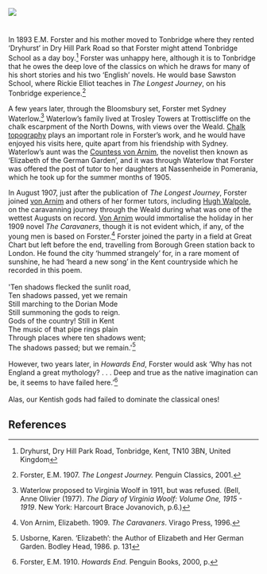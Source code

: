 <a href="https://www.kent-maps.online"><img src="https://www.kent-maps.online/juncture/ve-button.png"></a>

<param ve-config title="E.M. Forster" author="Diana Hirst" layout="vtl" banner="https://stor.artstor.org/stor/f3df3254-575f-4f32-ae8b-198c806e9d50" discussion="Diana Hirst outlines the influence of his schooling in Kent on the later life and work of author E M Forster.">

<!-- Global Entities -->

<!-- Historical map layers -->
<param ve-map-layer active allmaps allmaps-id="d549f0ddbeca485f" title="OS Kent 1899">

#

In 1893 E.M. Forster and his mother moved to Tonbridge  where they rented ‘Dryhurst’ in Dry Hill Park Road so that Forster might attend Tonbridge School as a day boy.[^ref1] Forster was unhappy here, although it is to Tonbridge that he owes the deep love of the classics on which he draws for many of his short stories and his two ‘English’ novels. He would base Sawston School, where Rickie Elliot teaches in _The Longest Journey_, on his Tonbridge experience.[^ref2]
<param ve-image url="https://upload.wikimedia.org/wikipedia/commons/b/b2/Tonbridge_School%2C_from_the_cricket_field.jpg" label="Tonbridge School, 1903" attribution="Flemons, Tonbridge, Public domain, via Wikimedia Commons">
<param ve-entity eid="Q936183" title="Tonbridge">
<!-- Base map centred on Tonbridge -->
<param ve-map center="Q936183" zoom="13">

A few years later, through the Bloomsbury set, Forster met Sydney Waterlow.[^ref3] Waterlow’s family lived at Trosley Towers at Trottiscliffe on the chalk escarpment of the North Downs, with views over the Weald. [Chalk topography](/landscape/kentish-chalk) plays an important role in Forster’s work, and he would have enjoyed his visits here, quite apart from his friendship with Sydney. Waterlow’s aunt was the [Countess von Arnim](/20c/20c-vonarnim-biography), the novelist then known as ‘Elizabeth of the German Garden’, and it was through Waterlow that Forster was offered the post of tutor to her daughters at Nassenheide in Pomerania, which he took up for the summer months of 1905.
<param ve-image url="https://upload.wikimedia.org/wikipedia/commons/7/72/North_Downs_at_Trottiscliffe.jpg" label="Trottiscliffe" attribution="Poliphilo, CC0, via Wikimedia Commons">
<param ve-entity eid="Q1920945" title="Trottiscliffe">
<!-- Base map centred on Trottiscliffe -->
<param ve-map center="Q1920945" zoom="13">

In August 1907, just after the publication of _The Longest Journey_, Forster joined [von Arnim](/20c/20c-vonarnim-biography) and others of her former tutors, including [Hugh Walpole](/19c/19c-walpole-biography), on the caravanning journey through the Weald during what was one of the wettest Augusts on record. [Von Arnim](/20c/20c-vonarnim-biography) would immortalise the holiday in her 1909 novel _The Caravaners_, though it is not evident which, if any, of the young men is based on Forster.[^ref4] Forster joined the party in a field at Great Chart but left before the end, travelling from Borough Green station back to London. He found the city ‘hummed strangely’ for, in a rare moment of sunshine, he had ‘heard a new song’ in the Kent countryside which he recorded in this poem.   
<br>
'Ten shadows flecked the sunlit road,   
Ten shadows passed, yet we remain   
Still marching to the Dorian Mode   
Still summoning the gods to reign.   
Gods of the country! Still in Kent   
The music of that pipe rings plain   
Through places where ten shadows went;   
The shadows passed; but we remain.'[^ref5]
<br><br>
However, two years later, in _Howards End_, Forster would ask ‘Why has not England a great mythology? . . . Deep and true as the native imagination can be, it seems to have failed here.’[^ref6]
<br><br>
Alas, our Kentish gods had failed to dominate the classical ones!
<param ve-image url="https://upload.wikimedia.org/wikipedia/commons/0/09/Cricket_pitch%2C_Great_Chart_-_geograph.org.uk_-_2479477.jpg" label="Cricket pitch, Great Chart" attribution="by N Chadwick, CC BY-SA 2.0, via Wikimedia Commons">
<param ve-entity eid="Q2298322" title="The Weald">
<param ve-entity eid="Q5598954" title="Great Chart">
<param ve-entity eid="Q2001391" title="Borough Green">
<!-- Base map centred on Marden -->
<param ve-map center="Q6758628" zoom="10">

## References

[^ref1]: Dryhurst, Dry Hill Park Road, Tonbridge, Kent, TN10 3BN, United Kingdom   
[^ref2]: Forster, E.M. 1907. _The Longest Journey._ Penguin Classics, 2001.    
[^ref3]: Waterlow proposed to Virginia Woolf in 1911, but was refused. (Bell, Anne Olivier (1977). _The Diary of Virginia Woolf: Volume One, 1915 - 1919_. New York: Harcourt Brace Jovanovich, p.6.)    
[^ref4]: Von Arnim, Elizabeth. 1909. _The Caravaners_. Virago Press, 1996.    
[^ref5]: Usborne, Karen. ‘Elizabeth’: the Author of Elizabeth and Her German Garden. Bodley Head, 1986. p. 131    
[^ref6]: Forster, E.M. 1910. _Howards End._ Penguin Books, 2000, p.

